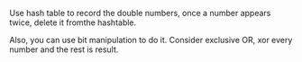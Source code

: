 Use hash table to record the double numbers, once a number appears twice, delete it fromthe hashtable.

Also, you can use bit manipulation to do it.
Consider exclusive OR, xor every number and the rest is result.
